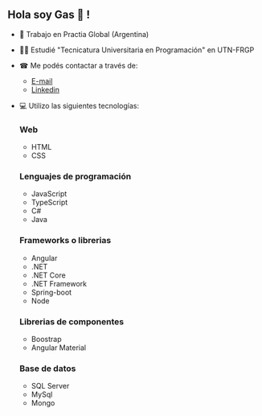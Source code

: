 ## Hola soy Gas 👋 !

- 👷 Trabajo en Practia Global (Argentina)
- 👨‍🎓 Estudié "Tecnicatura Universitaria en Programación" en UTN-FRGP
- ☎ Me podés contactar a través de: 
    * [E-mail](mailto:gaspaz12@gmail.com) 
    * [Linkedin](https://www.linkedin.com/in/gast%C3%B3n-paz-8aa894110/)
- 💻 Utilizo las siguientes tecnologías:
   ### Web
   * HTML
   * CSS
   ### Lenguajes de programación
   * JavaScript
   * TypeScript
   * C#
   * Java

   ### Frameworks o librerias
   * Angular
   * .NET
   * .NET Core
   * .NET Framework
   * Spring-boot
   * Node

   ### Librerias de componentes
   * Boostrap
   * Angular Material

   ### Base de datos
   * SQL Server
   * MySql
   * Mongo

